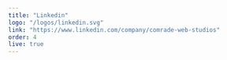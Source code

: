```yaml
---
title: "Linkedin"
logo: "/logos/linkedin.svg"
link: "https://www.linkedin.com/company/comrade-web-studios"
order: 4
live: true
---
```

